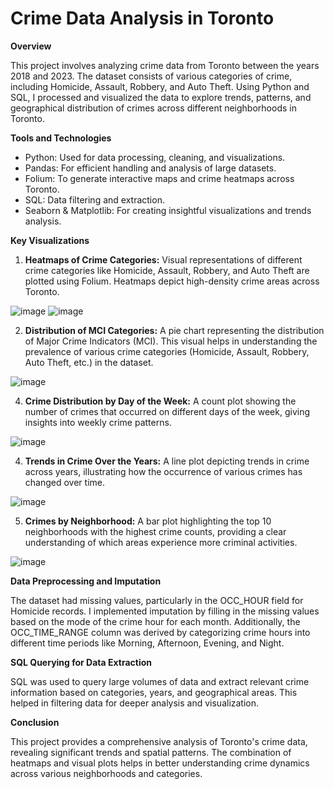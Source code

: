 # Crime Data Analysis in Toronto

**Overview**

This project involves analyzing crime data from Toronto between the years 2018 and 2023. The dataset consists of various categories of crime, including Homicide, Assault, Robbery, and Auto Theft. Using Python and SQL, I processed and visualized the data to explore trends, patterns, and geographical distribution of crimes across different neighborhoods in Toronto.

**Tools and Technologies**
  - Python: Used for data processing, cleaning, and visualizations.
  - Pandas: For efficient handling and analysis of large datasets.
  - Folium: To generate interactive maps and crime heatmaps across Toronto.
  - SQL: Data filtering and extraction.
  - Seaborn & Matplotlib: For creating insightful visualizations and trends analysis.

**Key Visualizations**

  1. **Heatmaps of Crime Categories:**
  Visual representations of different crime categories like Homicide, Assault, Robbery, and Auto Theft are plotted using Folium. Heatmaps depict high-density crime areas across Toronto.

   ![image](https://github.com/user-attachments/assets/72159127-b57b-48fd-85c1-6bf449eff943)  ![image](https://github.com/user-attachments/assets/54e2a2d2-d709-4db1-9ce9-2287099870dc)

  2. **Distribution of MCI Categories:**
  A pie chart representing the distribution of Major Crime Indicators (MCI). This visual helps in understanding the prevalence of various crime categories (Homicide, Assault, Robbery, Auto Theft, etc.) in the dataset.

  ![image](https://github.com/user-attachments/assets/bf8e05f0-abc4-483a-bbb8-325249090494)


  4. **Crime Distribution by Day of the Week:**
  A count plot showing the number of crimes that occurred on different days of the week, giving insights into weekly crime patterns.

  ![image](https://github.com/user-attachments/assets/9b205f31-2878-4f53-97e9-66a9ff45d840)

  4. **Trends in Crime Over the Years:**
  A line plot depicting trends in crime across years, illustrating how the occurrence of various crimes has changed over time.

  ![image](https://github.com/user-attachments/assets/839c4e91-0dd9-4088-a20a-40bf07adf0ea)

  5. **Crimes by Neighborhood:**
  A bar plot highlighting the top 10 neighborhoods with the highest crime counts, providing a clear understanding of which areas experience more criminal activities.

  ![image](https://github.com/user-attachments/assets/ac3e7006-6485-46bf-afaa-117deaab0aa5)


**Data Preprocessing and Imputation**

The dataset had missing values, particularly in the OCC_HOUR field for Homicide records. I implemented imputation by filling in the missing values based on the mode of the crime hour for each month. Additionally, the OCC_TIME_RANGE column was derived by categorizing crime hours into different time periods like Morning, Afternoon, Evening, and Night.

**SQL Querying for Data Extraction**

SQL was used to query large volumes of data and extract relevant crime information based on categories, years, and geographical areas. This helped in filtering data for deeper analysis and visualization.

**Conclusion**

This project provides a comprehensive analysis of Toronto's crime data, revealing significant trends and spatial patterns. The combination of heatmaps and visual plots helps in better understanding crime dynamics across various neighborhoods and categories.

